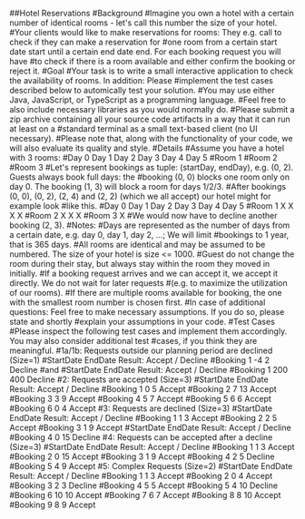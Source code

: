 ##Hotel Reservations
#Background
#Imagine you own a hotel with a certain number of identical rooms - let's call this number the size of your hotel.
#Your clients would like to make reservations for rooms: They e.g. call to check if they can make a reservation for
#one room from a certain start date start until a certain end date end. For each booking request you will have
#to check if there is a room available and either confirm the booking or reject it.
#Goal
#Your task is to write a small interactive application to check the availability of rooms. In addition: Please
#implement the test cases described below to automically test your solution.
#You may use either Java, JavaScript, or TypeScript as a programming language.
#Feel free to also include necessary libraries as you would normally do.
#Please submit a zip archive containing all your source code artifacts in a way that it can run at least on a
#standard terminal as a small text-based client (no UI necessary).
#Please note that, along with the functionality of your code, we will also evaluate its quality and style.
#Details
#Assume you have a hotel with 3 rooms:
#Day 0 Day 1 Day 2 Day 3 Day 4 Day 5
#Room 1
#Room 2
#Room 3
#Let's represent bookings as tuple: (startDay, endDay), e.g. (0, 2). Guests always book full days: the
#booking (0, 0) blocks one room only on day 0. The booking (1, 3) will block a room for days 1/2/3.
#After bookings (0, 0), (0, 2), (2, 4) and (2, 2) (which we all accept) our hotel might for example look
#like this.
#Day 0 Day 1 Day 2 Day 3 Day 4 Day 5
#Room 1 X X X X
#Room 2 X X X
#Room 3 X
#We would now have to decline another booking (2, 3).
#Notes:
#Days are represented as the number of days from a certain date, e.g. day 0, day 1, day 2, ...; We will limit
#bookings to 1 year, that is 365 days.
#All rooms are identical and may be assumed to be numbered. The size of your hotel is size <= 1000.
#Guest do not change the room during their stay, but always stay within the room they moved in initially.
#If a booking request arrives and we can accept it, we accept it directly. We do not wait for later requests
#(e.g. to maximize the utilization of our rooms).
#If there are multiple rooms available for booking, the one with the smallest room number is chosen first.
#In case of additional questions: Feel free to make necessary assumptions. If you do so, please state and shortly
#explain your assumptions in your code.
#Test Cases
#Please inspect the following test cases and implement them accordingly. You may also consider additional test
#cases, if you think they are meaningful.
#1a/1b: Requests outside our planning period are declined (Size=1)
#StartDate EndDate Result: Accept / Decline
#Booking 1 -4 2 Decline
#and
#StartDate EndDate Result: Accept / Decline
#Booking 1 200 400 Decline
#2: Requests are accepted (Size=3)
#StartDate EndDate Result: Accept / Decline
#Booking 1 0 5 Accept
#Booking 2 7 13 Accept
#Booking 3 3 9 Accept
#Booking 4 5 7 Accept
#Booking 5 6 6 Accept
#Booking 6 0 4 Accept
#3: Requests are declined (Size=3)
#StartDate EndDate Result: Accept / Decline
#Booking 1 1 3 Accept
#Booking 2 2 5 Accept
#Booking 3 1 9 Accept
#StartDate EndDate Result: Accept / Decline
#Booking 4 0 15 Decline
#4: Requests can be accepted after a decline (Size=3)
#StartDate EndDate Result: Accept / Decline
#Booking 1 1 3 Accept
#Booking 2 0 15 Accept
#Booking 3 1 9 Accept
#Booking 4 2 5 Decline
#Booking 5 4 9 Accept
#5: Complex Requests (Size=2)
#StartDate EndDate Result: Accept / Decline
#Booking 1 1 3 Accept
#Booking 2 0 4 Accept
#Booking 3 2 3 Decline
#Booking 4 5 5 Accept
#Booking 5 4 10 Decline
#Booking 6 10 10 Accept
#Booking 7 6 7 Accept
#Booking 8 8 10 Accept
#Booking 9 8 9 Accept
#
